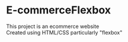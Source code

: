 # E-commerceFlexbox
This project is an ecommerce website<br />
Created using HTML/CSS particularly "flexbox"
